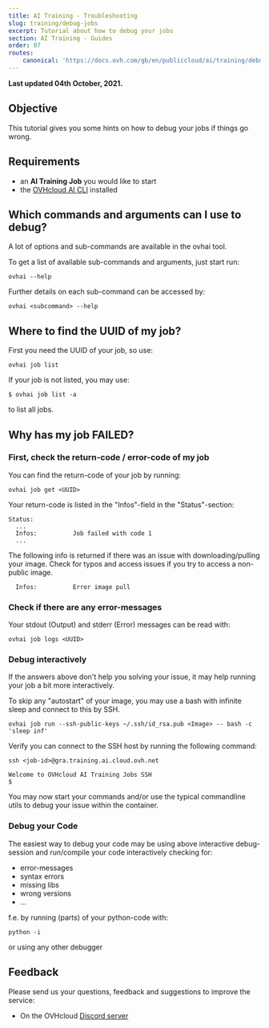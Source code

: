 ```yaml
---
title: AI Training - Troubleshooting
slug: training/debug-jobs
excerpt: Tutorial about how to debug your jobs
section: AI Training - Guides
order: 07
routes:
    canonical: 'https://docs.ovh.com/gb/en/publiccloud/ai/training/debug-jobs/'
---
```


**Last updated 04th October, 2021.**

## Objective

This tutorial gives you some hints on how to debug your jobs if things go wrong.

## Requirements

-   an **AI Training Job** you would like to start
-   the [OVHcloud AI CLI](https://docs.ovh.com/us/es/publiccloud/ai/cli/install-client) installed

## Which commands and arguments can I use to debug?

A lot of options and sub-commands are available in the ovhai tool.

To get a list of available sub-commands and arguments, just start run:

``` {.bash}
ovhai --help
```

Further details on each sub-command can be accessed by:

``` {.bash}
ovhai <subcommand> --help
```

## Where to find the UUID of my job?

First you need the UUID of your job, so use:

``` {.bash}
ovhai job list
```

If your job is not listed, you may use:

``` {.bash}
$ ovhai job list -a
```

to list all jobs.

## Why has my job FAILED?

### First, check the return-code / error-code of my job

You can find the return-code of your job by running:

``` {.bash}
ovhai job get <UUID>
```

Your return-code is listed in the "Infos"-field in the "Status"-section:

``` {.bash}
Status:
  ...
  Infos:          Job failed with code 1
  ...
```

The following info is returned if there was an issue with downloading/pulling your image.
Check for typos and access issues if you try to access a non-public image.

``` {.bash}
  Infos:          Error image pull
```

### Check if there are any error-messages

Your stdout (Output) and stderr (Error) messages can be read with:

``` {.bash}
ovhai job logs <UUID>
```

### Debug interactively

If the answers above don't help you solving your issue, it may help running your job a bit more interactively.

To skip any "autostart" of your image, you may use a bash with infinite sleep and connect to this by SSH.

``` {.bash}
ovhai job run --ssh-public-keys ~/.ssh/id_rsa.pub <Image> -- bash -c 'sleep inf'
```

Verify you can connect to the SSH host by running the following command:

``` {.bash}
ssh <job-id>@gra.training.ai.cloud.ovh.net

Welcome to OVHcloud AI Training Jobs SSH
$
```

You may now start your commands and/or use the typical commandline utils to debug your issue within the container.

### Debug your Code

The easiest way to debug your code may be using above interactive debug-session and run/compile your code interactively checking for:

-   error-messages
-   syntax errors
-   missing libs
-   wrong versions
-   ...

f.e. by running (parts) of your python-code with:

``` {.bash}
python -i
```

or using any other debugger

## Feedback

Please send us your questions, feedback and suggestions to improve the service:

- On the OVHcloud [Discord server](https://discord.com/invite/vXVurFfwe9) 
